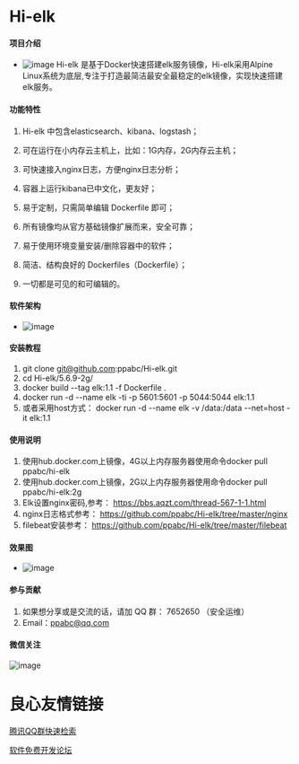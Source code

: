 # Hi-elk

#### 项目介绍
- ![image](https://github.com/ppabc/Hi-elk/raw/master/images/Hi-elk.png)
Hi-elk 是基于Docker快速搭建elk服务镜像，Hi-elk采用Alpine Linux系统为底层,专注于打造最简洁最安全最稳定的elk镜像，实现快速搭建elk服务。


#### 功能特性
1. Hi-elk 中包含elasticsearch、kibana、logstash；

2. 可在运行在小内存云主机上，比如：1G内存，2G内存云主机；

3. 可快速接入nginx日志，方便nginx日志分析；

4. 容器上运行kibana已中文化，更友好；

5. 易于定制，只需简单编辑 Dockerfile 即可；

6. 所有镜像均从官方基础镜像扩展而来，安全可靠；

7. 易于使用环境变量安装/删除容器中的软件；

8. 简洁、结构良好的 Dockerfiles（Dockerfile）；

9. 一切都是可见的和可编辑的。


#### 软件架构

- ![image](https://github.com/ppabc/Hi-elk/raw/master/images/elk.png)

#### 安装教程

1. git clone git@github.com:ppabc/Hi-elk.git
2. cd Hi-elk/5.6.9-2g/
3. docker build --tag elk:1.1 -f Dockerfile .
4. docker run -d --name elk -ti -p 5601:5601 -p 5044:5044 elk:1.1
5. 或者采用host方式： docker run -d --name elk  -v /data:/data --net=host -it elk:1.1

#### 使用说明

1. 使用hub.docker.com上镜像，4G以上内存服务器使用命令docker pull ppabc/hi-elk
2. 使用hub.docker.com上镜像，2G以上内存服务器使用命令docker pull ppabc/hi-elk:2g
3. Elk设置nginx密码,参考： https://bbs.aqzt.com/thread-567-1-1.html
4. nginx日志格式参考： https://github.com/ppabc/Hi-elk/tree/master/nginx
5. filebeat安装参考： https://github.com/ppabc/Hi-elk/tree/master/filebeat

#### 效果图

- ![image](https://github.com/ppabc/Hi-elk/raw/master/images/elk2018.png)

#### 参与贡献

1. 如果想分享或是交流的话，请加 QQ 群： 7652650 （安全运维）
2. Email：ppabc@qq.com

#### 微信关注

![image](https://git.oschina.net/aqztcom/kjyw/raw/master/images/aqzt.jpg)





 # 良心友情链接

[腾讯QQ群快速检索](http://u.720life.cn/s/8cf73f7c)

[软件免费开发论坛](http://u.720life.cn/s/bbb01dc0)